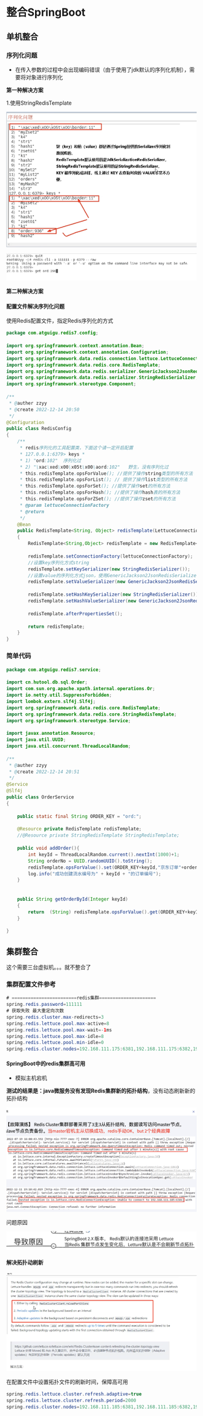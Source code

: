 # 整合SpringBoot

## 单机整合

### 序列化问题

- 在传入参数的过程中会出现编码错误（由于使用了jdk默认的序列化机制），需要将对象进行序列化

**第一种解决方案**

1.使用StringRedisTemplate

![image-20241006160157986](https://raw.githubusercontent.com/xiechen274/ChenCsNote/images/images/image-20241006160157986.png)

![image-20241006160102598](https://raw.githubusercontent.com/xiechen274/ChenCsNote/images/images/image-20241006160102598.png)

**第二种解决方案**

#### 配置文件解决序列化问题

使用Redis配置文件，指定Redis序列化的方式

```java
package com.atguigu.redis7.config;

import org.springframework.context.annotation.Bean;
import org.springframework.context.annotation.Configuration;
import org.springframework.data.redis.connection.lettuce.LettuceConnectionFactory;
import org.springframework.data.redis.core.RedisTemplate;
import org.springframework.data.redis.serializer.GenericJackson2JsonRedisSerializer;
import org.springframework.data.redis.serializer.StringRedisSerializer;
import org.springframework.stereotype.Component;

/**
 * @auther zzyy
 * @create 2022-12-14 20:50
 */
@Configuration
public class RedisConfig
{
    /**
     * redis序列化的工具配置类，下面这个请一定开启配置
     * 127.0.0.1:6379> keys *
     * 1) "ord:102"  序列化过
     * 2) "\xac\xed\x00\x05t\x00\aord:102"   野生，没有序列化过
     * this.redisTemplate.opsForValue(); //提供了操作string类型的所有方法
     * this.redisTemplate.opsForList(); // 提供了操作list类型的所有方法
     * this.redisTemplate.opsForSet(); //提供了操作set的所有方法
     * this.redisTemplate.opsForHash(); //提供了操作hash表的所有方法
     * this.redisTemplate.opsForZSet(); //提供了操作zset的所有方法
     * @param lettuceConnectionFactory
     * @return
     */
    @Bean
    public RedisTemplate<String, Object> redisTemplate(LettuceConnectionFactory lettuceConnectionFactory)
    {
        RedisTemplate<String,Object> redisTemplate = new RedisTemplate<>();

        redisTemplate.setConnectionFactory(lettuceConnectionFactory);
        //设置key序列化方式string
        redisTemplate.setKeySerializer(new StringRedisSerializer());
        //设置value的序列化方式json，使用GenericJackson2JsonRedisSerializer替换默认序列化
        redisTemplate.setValueSerializer(new GenericJackson2JsonRedisSerializer());

        redisTemplate.setHashKeySerializer(new StringRedisSerializer());
        redisTemplate.setHashValueSerializer(new GenericJackson2JsonRedisSerializer());

        redisTemplate.afterPropertiesSet();

        return redisTemplate;
    }
}
```

### 简单代码

```java
package com.atguigu.redis7.service;

import cn.hutool.db.sql.Order;
import com.sun.org.apache.xpath.internal.operations.Or;
import io.netty.util.SuppressForbidden;
import lombok.extern.slf4j.Slf4j;
import org.springframework.data.redis.core.RedisTemplate;
import org.springframework.data.redis.core.StringRedisTemplate;
import org.springframework.stereotype.Service;

import javax.annotation.Resource;
import java.util.UUID;
import java.util.concurrent.ThreadLocalRandom;

/**
 * @auther zzyy
 * @create 2022-12-14 20:51
 */
@Service
@Slf4j
public class OrderService
{

    public static final String ORDER_KEY = "ord:";

    @Resource private RedisTemplate redisTemplate;
    //@Resource private StringRedisTemplate StringRedisTemplate;

    public void addOrder(){
        int keyId = ThreadLocalRandom.current().nextInt(1000)+1;
        String orderNo = UUID.randomUUID().toString();
        redisTemplate.opsForValue().set(ORDER_KEY+keyId,"京东订单"+orderNo);
        log.info("成功创建流水编号为" + keyId + "的订单编号");
    }


    public String getOrderById(Integer keyId)
    {
        return  (String) redisTemplate.opsForValue().get(ORDER_KEY+keyId);
    }

}
```

## 集群整合

这个需要三台虚拟机。。。就不整合了

### 集群配置文件参考

```java
# ========================redis集群=====================
spring.redis.password=111111
# 获取失败 最大重定向次数
spring.redis.cluster.max-redirects=3
spring.redis.lettuce.pool.max-active=8
spring.redis.lettuce.pool.max-wait=-1ms
spring.redis.lettuce.pool.max-idle=8
spring.redis.lettuce.pool.min-idle=0
spring.redis.cluster.nodes=192.168.111.175:6381,192.168.111.175:6382,192.168.111.172:6383,192.168.111.172:6384,192.168.111.174:6385,192.168.111.174:6386
```

#### SpringBoot中的redis集群高可用

- 模拟主机宕机

**测试的结果是：java微服务没有发现Redis集群新的拓扑结构**，没有动态刷新新的拓扑结构

![image-20241006164518824](https://raw.githubusercontent.com/xiechen274/ChenCsNote/images/images/image-20241006164518824.png)

问题原因

![image-20241006164656421](https://raw.githubusercontent.com/xiechen274/ChenCsNote/images/images/image-20241006164656421.png)

#### 解决拓扑动刷新

![image-20241006164753878](https://raw.githubusercontent.com/xiechen274/ChenCsNote/images/images/image-20241006164753878.png)

在配置文件中设置拓扑文件的刷新时间，保障高可用

```java
spring.redis.lettuce.cluster.refresh.adaptive=true
spring.redis.lettuce.cluster.refresh.period=2000
spring.redis.cluster.nodes=192.168.111.185:6381,192.168.111.185:6382,192.168.111.172:6383,192.168.111.172:6384,192.168.111.184:6385,192.168.111.184:6386
```

